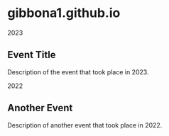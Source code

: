 # gibbona1.github.io

<div class="timeline">
  <div class="container left">
    <div class="date">2023</div>
    <div class="content">
      <h2>Event Title</h2>
      <p>Description of the event that took place in 2023.</p>
    </div>
  </div>
  <div class="container right">
    <div class="date">2022</div>
    <div class="content">
      <h2>Another Event</h2>
      <p>Description of another event that took place in 2022.</p>
    </div>
  </div>
  <!-- Repeat the .container div for each event in your timeline. -->
</div>

